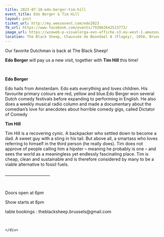 ```yaml
---
title: 2023-07-18-edo-berger-tim-hill
event_title: Edo Berger & Tim Hill
layout: post
ticket_url: http://my.weezevent.com/edo2023
fb_url: https://www.facebook.com/events/792062642513773/
image_url: https://wzeweb-p-visuelorga-evn-affiche.s3.eu-west-1.amazonaws.com/affiche_1002185.jpg
location: The Black Sheep, Chaussée de Boondael 8 (Flagey), 1050, Bruxelles Belgique
---
```

<div><div class="kvgmc6g5 cxmmr5t8 oygrvhab hcukyx3x c1et5uql">
<p>
<span>Our favorite Dutchman is back at The Black Sheep!</span></p>
<p>
<span><strong>Edo Berger</strong> will pay us a new visit, together with <strong>Tim Hill </strong>this time!</span></p>
<p>
		 </p>
<p>
<strong><span>Edo Berger</span></strong></p>
<p>
<span>Edo hails from Amsterdam. Edo eats everything and loves children. His favourite primary colours are red, yellow and blue.</span><span>Edo Berger won several Dutch comedy festivals before expanding to performing in English. He also does a weekly musical radio column and made a documentary about the comedian’s love for anecdotes about horrible comedy gigs, called Dictator of Comedy</span></p>
<p>
<span><strong>Tim Hill</strong></span></p>
<p>
<span>Tim Hill is a recovering cynic. A backpacker who settled down to become a dad. A sweet guy with a sting in his tail. But above all, a smartass who loves referring to himself in the third person (he really does). Tim does not approve of people calling him a hipster – meaning he probably is one – and sees the world as a meaningless yet endlessly fascinating place. Tim is cheap, clean and sustainable and is therefore considered by many to be a viable alternative to fossil fuels.</span></p>
</div>
<p>
	_______________________</p>
<p>
	 </p>
<p>
	Doors open at 6pm</p>
<p>
	Show starts at 8pm</p>
<p>
	table bookings : theblacksheep.brussels@gmail.com</p>
<p>
	 </p>

    </div>